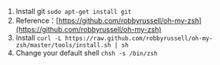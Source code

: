 1. Install git `sudo apt-get install git`
2. Reference：[https://github.com/robbyrussell/oh-my-zsh](https://github.com/robbyrussell/oh-my-zsh)
3. Install `curl -L https://raw.github.com/robbyrussell/oh-my-zsh/master/tools/install.sh | sh`
4. Change your default shell `chsh -s /bin/zsh`
